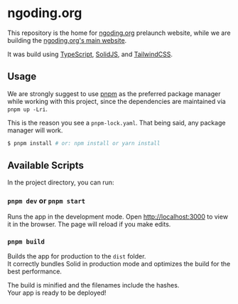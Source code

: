 # ngoding.org

This repository is the home for [ngoding.org](https://ngoding.org) prelaunch website, while we are building the [ngoding.org's main website](https://github.com/ngodingorg/ngodingorg).

It was build using [TypeScript](https://www.typescriptlang.org/), [SolidJS](https://solidjs.com), and [TailwindCSS](https://tailwindcss.com/).

## Usage

We are strongly suggest to use [pnpm](https://pnpm.io) as the preferred package manager while working with this project, since the dependencies are maintained via `pnpm up -Lri`.

This is the reason you see a `pnpm-lock.yaml`. That being said, any package manager will work.

```bash
$ pnpm install # or: npm install or yarn install
```

## Available Scripts

In the project directory, you can run:

### `pnpm dev` or `pnpm start`

Runs the app in the development mode. Open [http://localhost:3000](http://localhost:3000) to view it in the browser. The page will reload if you make edits.

### `pnpm build`

Builds the app for production to the `dist` folder.<br>
It correctly bundles Solid in production mode and optimizes the build for the best performance.

The build is minified and the filenames include the hashes.<br>
Your app is ready to be deployed!
